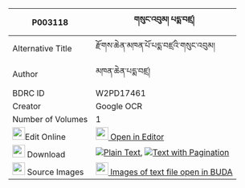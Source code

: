|P003118|གསུང་འབུམ། པདྨ་བཛྲ། 
| --- | --- 
|Alternative Title |རྫོགས་ཆེན་མཁན་པོ་པདྨ་བཛྲའི་གསུང་འབུམ།
|Author| མཁན་ཆེན་པདྨ་བཛྲ།
|BDRC ID | W2PD17461
|Creator | Google OCR
|Number of Volumes| 1
|<img width="25" src="https://img.icons8.com/color/25/000000/edit-property.png">Edit Online| [<img width="25" src="https://avatars.githubusercontent.com/u/45091458?s=200&v=4"> Open in Editor](http://editor.openpecha.org/P003118)
|<img width="25" src="https://img.icons8.com/fluent/48/000000/download-2.png"/>  Download | [![](https://img.icons8.com/color/20/000000/txt.png)Plain Text](https://github.com/Openpecha/P003118/releases/download/v1/sungbum_pema_benza_plain_P003118.zip), [![](https://img.icons8.com/color/20/000000/txt.png)Text with Pagination](https://github.com/Openpecha/P003118/releases/download/v1/sungbum_pema_benza_pages_P003118.zip)
|<img width="25" src="https://img.icons8.com/plasticine/100/000000/pictures-folder.png"/>  Source Images | [<img width="25" src="https://library.bdrc.io/icons/BUDA-small.svg"> Images of text file open in BUDA](https://library.bdrc.io/show/bdr:W2PD17461)